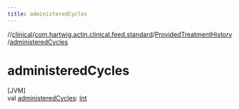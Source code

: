 ```yaml
---
title: administeredCycles
---
```

//[clinical](../../../index.html)/[com.hartwig.actin.clinical.feed.standard](../index.html)/[ProvidedTreatmentHistory](index.html)/[administeredCycles](administered-cycles.html)



# administeredCycles



[JVM]\
val [administeredCycles](administered-cycles.html): [Int](https://kotlinlang.org/api/latest/jvm/stdlib/kotlin/-int/index.html)




